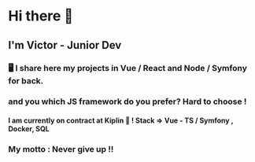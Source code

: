 # Hi there 👋
## I'm Victor - Junior Dev
### 🖥️ I share here my projects in Vue / React and Node / Symfony for back. 
### and you which JS framework do you prefer? Hard to choose !
#### I am currently on contract at Kiplin  💪 ! Stack => Vue - TS / Symfony , Docker, SQL
### My motto : Never give up !!
<!--
**vgaugler/vgaugler** is a ✨ _special_ ✨ repository because its `README.md` (this file) appears on your GitHub profile.
🔭 I’m currently working on 
Here are some ideas to get you started:

- 🔭 I’m currently working on ...
- 🌱 I’m currently learning ...
- 👯 I’m looking to collaborate on ...
- 🤔 I’m looking for help with ...
- 💬 Ask me about ...
- 📫 How to reach me: ...
- 😄 Pronouns: ...
- ⚡ Fun fact: ...
-->

